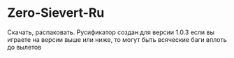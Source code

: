 # Zero-Sievert-Ru

Скачать, распаковать.
Русификатор создан для версии 1.0.3 если вы играете на версии выше или ниже, то могут быть всяческие баги вплоть до вылетов
